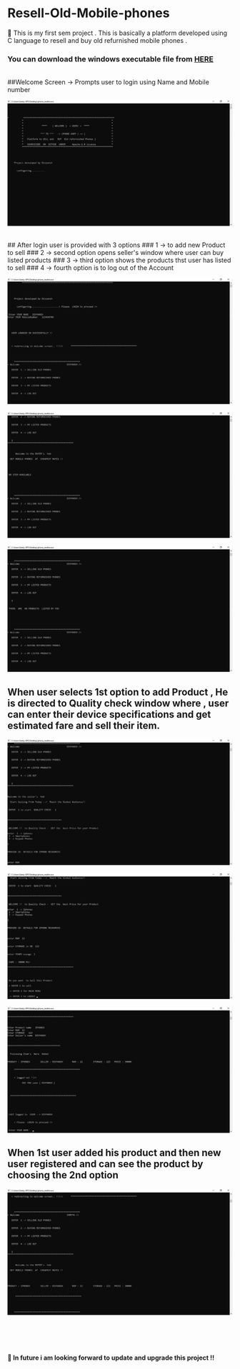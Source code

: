 # Resell-Old-Mobile-phones
  💎 This is my first sem project . This is basically a platform developed using C language to resell and buy old refurnished mobile phones . 
  <br/>
### You can download the windows executable file from [HERE](./output/phone_reseller.exe)
<br/>
##Welcome Screen -> Prompts user to login using Name and Mobile number

![INTro](./drawable/sc1.png)

<br/>
## After login user  is provided with  3 options 
### 1 -> to add  new Product to sell 
### 2 -> second option opens seller's  window where  user  can buy  listed  products
### 3 -> third option shows  the products thst user has listed to sell
### 4 -> fourth option is to log out of the Account
<br/>

![INTro](./drawable/sc2.png)

![INTro](./drawable/sc3.png)

![INTro](./drawable/sc4.png)

## When user selects 1st option to add Product , He  is directed to Quality check window where , user can enter  their device specifications and get estimated fare and sell their item.

![INTro](./drawable/sc5.png)

![INTro](./drawable/sc6.png)

![INTro](./drawable/sc7.png)

## When 1st user added his product and then new user registered and can see the product by choosing the 2nd option

![INTro](./drawable/sc8.png)

<br/>
<br/>



<br/>

#### 🎈 In future  i am looking forward to update and upgrade this project !!

